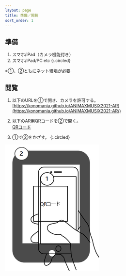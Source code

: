 ```yaml
---
layout: page
title: 準備／閲覧
sort_order: 1
---
```


## 準備

1. スマホ/iPad（カメラ機能付き）
2. スマホ/iPad/PC etc
{:.circled}

※①、②ともにネット環境が必要

## 閲覧

1. 以下のURLを①で開き、カメラを許可する。  
[https://konomania.github.io/ANIMAXMUSIX2021-AR](https://konomania.github.io/ANIMAXMUSIX2021-AR/)  

2. 以下のAR用QRコードを②で開く。  
[QRコード](qrcode)

3. ①で②をかざす。
{:.circled}

![閲覧](assets/images/howtosee.png)
